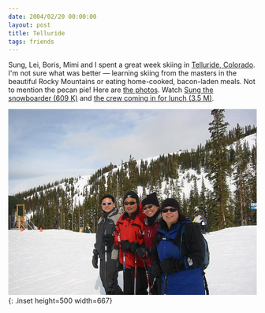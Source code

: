 ```yaml
---
date: 2004/02/20 00:00:00
layout: post
title: Telluride
tags: friends
---
```


Sung, Lei, Boris, Mimi and I spent a great week skiing in [Telluride, Colorado](http://www.telluride.com/useful/index.asp). I'm not sure what was better &mdash; learning skiing from the masters in the beautiful Rocky Mountains or eating home-cooked, bacon-laden meals. Not to mention the pecan pie! Here are [the photos](http://kurup.org/photo/album?album_id=14178). Watch [Sung the snowboarder (609 K)](/files/MVI_2266.AVI) and [the crew coming in for lunch (3.5 M)](/files/MVI_2286.AVI).

![Group pic](/images/telluride.jpg){: .inset height=500 width=667}

